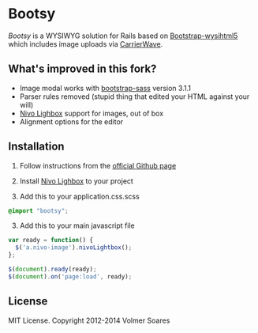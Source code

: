 # Bootsy

*Bootsy* is a WYSIWYG solution for Rails based on [Bootstrap-wysihtml5](https://github.com/jhollingworth/bootstrap-wysihtml5) which includes image uploads via [CarrierWave](https://github.com/carrierwaveuploader/carrierwave).

## What's improved in this fork?
* Image modal works with [bootstrap-sass](https://github.com/twbs/bootstrap-sass) version 3.1.1
* Parser rules removed (stupid thing that edited your HTML against your will)
* [Nivo Lighbox](http://dev7studios.com/plugins/nivo-lightbox/) support for images, out of box
* Alignment options for the editor


## Installation
1. Follow instructions from the [official Github page](https://github.com/volmer/bootsy/)

2. Install [Nivo Lighbox](http://dev7studios.com/plugins/nivo-lightbox/) to your project

3. Add this to your application.css.scss
```css
@import "bootsy";
```

3. Add this to your main javascript file
```javascript
var ready = function() {
  $('a.nivo-image').nivoLightbox();
};

$(document).ready(ready);
$(document).on('page:load', ready);
```

## License

MIT License. Copyright 2012-2014 Volmer Soares
